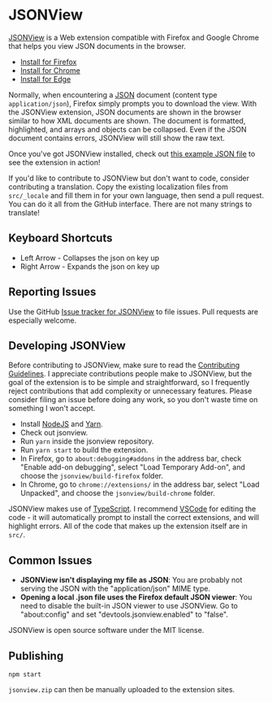 # JSONView

[JSONView](http://jsonview.com) is a Web extension compatible with Firefox and Google Chrome that helps you view JSON documents in the browser.

- [Install for Firefox](https://addons.mozilla.org/en-US/firefox/addon/jsonview/)
- [Install for Chrome](https://chrome.google.com/webstore/detail/jsonview/gmegofmjomhknnokphhckolhcffdaihd)
- [Install for Edge](https://microsoftedge.microsoft.com/addons/detail/jsonview/kmpfgkgaimakokfhgdahhiaaiidiphco)

Normally, when encountering a [JSON](http://json.org) document (content type `application/json`), Firefox simply prompts you to download the view. With the JSONView extension, JSON documents are shown in the browser similar to how XML documents are shown. The document is formatted, highlighted, and arrays and objects can be collapsed. Even if the JSON document contains errors, JSONView will still show the raw text.

Once you've got JSONView installed, check out [this example JSON file](http://jsonview.com/example.json) to see the extension in action!

If you'd like to contribute to JSONView but don't want to code, consider contributing a translation. Copy the existing localization files from `src/_locale` and fill them in for your own language, then send a pull request. You can do it all from the GitHub interface. There are not many strings to translate!

## Keyboard Shortcuts

- Left Arrow - Collapses the json on key up
- Right Arrow - Expands the json on key up

## Reporting Issues

Use the GitHub [Issue tracker for JSONView](https://github.com/bhollis/jsonview/issues) to file issues. Pull requests are especially welcome.

## Developing JSONView

Before contributing to JSONView, make sure to read the [Contributing Guidelines](CONTRIBUTING.md). I appreciate contributions people make to JSONView, but the goal of the extension is to be simple and straightforward, so I frequently reject contributions that add complexity or unnecessary features. Please consider filing an issue before doing any work, so you don't waste time on something I won't accept.

- Install [NodeJS](https://nodejs.org/en/) and [Yarn](https://yarnpkg.com/en/docs/install).
- Check out jsonview.
- Run `yarn` inside the jsonview repository.
- Run `yarn start` to build the extension.
- In Firefox, go to `about:debugging#addons` in the address bar, check "Enable add-on debugging", select "Load Temporary Add-on", and choose the `jsonview/build-firefox` folder.
- In Chrome, go to `chrome://extensions/` in the address bar, select "Load Unpacked", and choose the `jsonview/build-chrome` folder.

JSONView makes use of [TypeScript](https://www.typescriptlang.org/). I recommend [VSCode](https://code.visualstudio.com/) for editing the code - it will automatically prompt to install the correct extensions, and will highlight errors. All of the code that makes up the extension itself are in `src/`.

## Common Issues

- **JSONView isn't displaying my file as JSON**: You are probably not serving
  the JSON with the "application/json" MIME type.
- **Opening a local .json file uses the Firefox default JSON viewer**: You need to disable the built-in JSON viewer to use JSONView. Go to "about:config" and set "devtools.jsonview.enabled" to "false".

JSONView is open source software under the MIT license.

## Publishing

```
npm start
```

`jsonview.zip` can then be manually uploaded to the extension sites.
